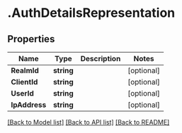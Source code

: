 # .AuthDetailsRepresentation
## Properties

Name | Type | Description | Notes
------------ | ------------- | ------------- | -------------
**RealmId** | **string** |  | [optional] 
**ClientId** | **string** |  | [optional] 
**UserId** | **string** |  | [optional] 
**IpAddress** | **string** |  | [optional] 

[[Back to Model list]](../README.md#documentation-for-models) [[Back to API list]](../README.md#documentation-for-api-endpoints) [[Back to README]](../README.md)

